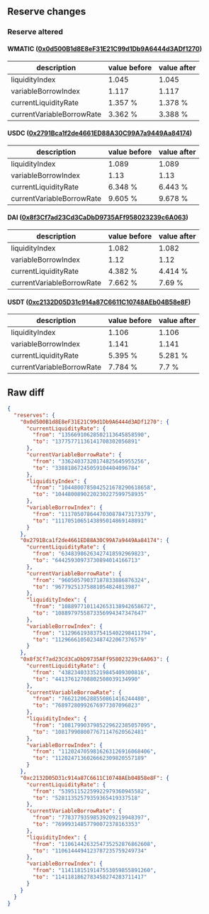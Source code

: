 ## Reserve changes

### Reserve altered

#### WMATIC ([0x0d500B1d8E8eF31E21C99d1Db9A6444d3ADf1270](https://polygonscan.com/address/0x0d500B1d8E8eF31E21C99d1Db9A6444d3ADf1270))

| description | value before | value after |
| --- | --- | --- |
| liquidityIndex | 1.045 | 1.045 |
| variableBorrowIndex | 1.117 | 1.117 |
| currentLiquidityRate | 1.357 % | 1.378 % |
| currentVariableBorrowRate | 3.362 % | 3.388 % |


#### USDC ([0x2791Bca1f2de4661ED88A30C99A7a9449Aa84174](https://polygonscan.com/address/0x2791Bca1f2de4661ED88A30C99A7a9449Aa84174))

| description | value before | value after |
| --- | --- | --- |
| liquidityIndex | 1.089 | 1.089 |
| variableBorrowIndex | 1.13 | 1.13 |
| currentLiquidityRate | 6.348 % | 6.443 % |
| currentVariableBorrowRate | 9.605 % | 9.678 % |


#### DAI ([0x8f3Cf7ad23Cd3CaDbD9735AFf958023239c6A063](https://polygonscan.com/address/0x8f3Cf7ad23Cd3CaDbD9735AFf958023239c6A063))

| description | value before | value after |
| --- | --- | --- |
| liquidityIndex | 1.082 | 1.082 |
| variableBorrowIndex | 1.12 | 1.12 |
| currentLiquidityRate | 4.382 % | 4.414 % |
| currentVariableBorrowRate | 7.662 % | 7.69 % |


#### USDT ([0xc2132D05D31c914a87C6611C10748AEb04B58e8F](https://polygonscan.com/address/0xc2132D05D31c914a87C6611C10748AEb04B58e8F))

| description | value before | value after |
| --- | --- | --- |
| liquidityIndex | 1.106 | 1.106 |
| variableBorrowIndex | 1.141 | 1.141 |
| currentLiquidityRate | 5.395 % | 5.281 % |
| currentVariableBorrowRate | 7.784 % | 7.7 % |


## Raw diff

```json
{
  "reserves": {
    "0x0d500B1d8E8eF31E21C99d1Db9A6444d3ADf1270": {
      "currentLiquidityRate": {
        "from": "13566910628502113645858590",
        "to": "13775771136141708302056891"
      },
      "currentVariableBorrowRate": {
        "from": "33624037320174825645955256",
        "to": "33881867245059104404096784"
      },
      "liquidityIndex": {
        "from": "1044800785042521678290618658",
        "to": "1044800890220230227599758935"
      },
      "variableBorrowIndex": {
        "from": "1117050786447030878473173379",
        "to": "1117051065143895014869148891"
      }
    },
    "0x2791Bca1f2de4661ED88A30C99A7a9449Aa84174": {
      "currentLiquidityRate": {
        "from": "63483986263427418592969823",
        "to": "64425930973730894014166713"
      },
      "currentVariableBorrowRate": {
        "from": "96050579037187833886876324",
        "to": "96779251375881054824813987"
      },
      "liquidityIndex": {
        "from": "1088977101142653138942658672",
        "to": "1088979755873356994347347647"
      },
      "variableBorrowIndex": {
        "from": "1129661938375415402298411794",
        "to": "1129666105023487422067376579"
      }
    },
    "0x8f3Cf7ad23Cd3CaDbD9735AFf958023239c6A063": {
      "currentLiquidityRate": {
        "from": "43823403335219845409300816",
        "to": "44137612708802508039134990"
      },
      "currentVariableBorrowRate": {
        "from": "76621206288550861416244480",
        "to": "76897280992676977307096823"
      },
      "liquidityIndex": {
        "from": "1081799037985229622385057095",
        "to": "1081799080077671147620562481"
      },
      "variableBorrowIndex": {
        "from": "1120247059816263126916068406",
        "to": "1120247136026662309820557189"
      }
    },
    "0xc2132D05D31c914a87C6611C10748AEb04B58e8F": {
      "currentLiquidityRate": {
        "from": "53951152259922979360945582",
        "to": "52811352579359365419337518"
      },
      "currentVariableBorrowRate": {
        "from": "77837793598539209219948397",
        "to": "76999314857790072378163353"
      },
      "liquidityIndex": {
        "from": "1106144263254735252876862608",
        "to": "1106144494123787235759249734"
      },
      "variableBorrowIndex": {
        "from": "1141181519147553059855891260",
        "to": "1141181862783458274283711417"
      }
    }
  }
}
```